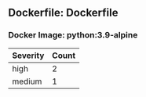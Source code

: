 ## Dockerfile: Dockerfile

### Docker Image: python:3.9-alpine
| Severity | Count |
|----------|-------|
| high | 2 |
| medium | 1 |